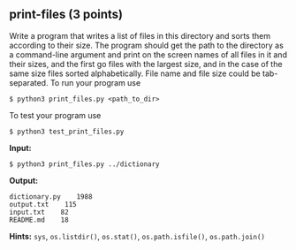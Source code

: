 ## print-files (3 points)

Write a program that writes a list of files in this
directory and sorts them according to their size. The program should
get the path to the directory as a command-line argument and print
on the screen names of all files in it and their sizes, and the first
go files with the largest size, and in the case of the same size files
sorted alphabetically. File name and file size could be tab-separated.
To run your program use
```
$ python3 print_files.py <path_to_dir>
```
To test your program use
```
$ python3 test_print_files.py
```

**Input:**
```
$ python3 print_files.py ../dictionary
```
**Output:**
```
dictionary.py    1988
output.txt    115
input.txt    82
README.md    18
```
**Hints:**
`sys`, `os.listdir()`, `os.stat()`, `os.path.isfile()`, `os.path.join()`
